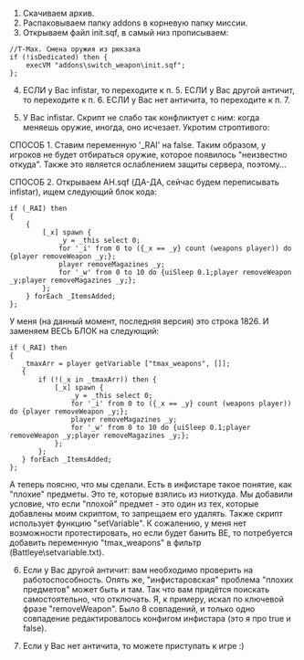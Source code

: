 1. Скачиваем архив.
2. Распаковываем папку addons в корневую папку миссии.
3. Открываем файл init.sqf, в самый низ прописываем: 
```
//T-Max. Смена оружия из рюкзака
if (!isDedicated) then {
    execVM "addons\switch_weapon\init.sqf";
}; 
```
4. ЕСЛИ у Вас infistar, то переходите к п. 5. ЕСЛИ у Вас другой античит, то переходите к п. 6. ЕСЛИ у Вас нет античита, то переходите к п. 7.
 
5. У Вас infistar. Скрипт не слабо так конфликтует с ним: когда меняешь оружие, иногда, оно исчезает. Укротим строптивого:
 
СПОСОБ 1.
Ставим переменную '_RAI' на false. Таким образом, у игроков не будет отбираться оружие, которое появилось "неизвестно откуда". Также это является ослаблением защиты сервера, поэтому...
 
СПОСОБ 2.
Открываем AH.sqf (ДА-ДА, сейчас будем переписывать infistar), ищем следующий блок кода:
```
if (_RAI) then
{
    {
        [_x] spawn {
            _y = _this select 0;
            for '_i' from 0 to ({_x == _y} count (weapons player)) do {player removeWeapon _y;};
            player removeMagazines _y;
            for '_w' from 0 to 10 do {uiSleep 0.1;player removeWeapon _y;player removeMagazines _y;};
        };
    } forEach _ItemsAdded;
};
```
У меня (на данный момент, последняя версия) это строка 1826. И заменяем ВЕСЬ БЛОК на следующий:
 ```
if (_RAI) then
{
    _tmaxArr = player getVariable ["tmax_weapons", []];
    {
        if (!(_x in _tmaxArr)) then {
            [_x] spawn {
                _y = _this select 0;
                for '_i' from 0 to ({_x == _y} count (weapons player)) do {player removeWeapon _y;};
                player removeMagazines _y;
                for '_w' from 0 to 10 do {uiSleep 0.1;player removeWeapon _y;player removeMagazines _y;};
            };
        };
    } forEach _ItemsAdded;
};
```
А теперь поясню, что мы сделали. Есть в инфистаре такое понятие, как "плохие" предметы. Это те, которые взялись из ниоткуда. Мы добавили условие, что если "плохой" предмет - это один из тех, которые добавлены моим скриптом, то запрещаем его удалять.
Также скрипт использует функцию "setVariable". К сожалению, у меня нет возможности протестировать, но если будет банить BE, то потребуется добавить переменную "tmax_weapons" в фильтр (Battleye\setvariable.txt).
 
6. Если у Вас другой античит: вам необходимо проверить на работоспособность. Опять же, "инфистаровская" проблема "плохих предметов" может быть и там. Так что вам придётся поискать самостоятельно, что отключать. Я, к примеру, искал по ключевой фразе "removeWeapon". Было 8 совпадений, и только одно совпадение редактировалось конфигом инфистара (это я про true и false).
 
7. Если у Вас нет античита, то можете приступать к игре  :)